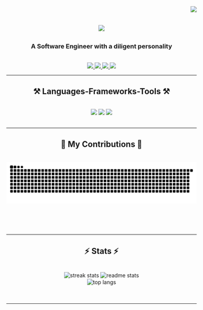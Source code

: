 <img align="right" src="https://visitor-badge.laobi.icu/badge?page_id=PrashansaChaudhary/PrashansaChaudhary" />

<h1 align="center">
    <img src="https://readme-typing-svg.herokuapp.com/?font=Righteous&size=35&center=true&vCenter=true&width=800&height=70&duration=5000&lines=Hi+There!+👋;+I'm+Prashansa+I+am+a+Software+Engineer!;" />
</h1>

<h3 align="center">A Software Engineer with a diligent personality</h3>

<br/>

<div align="center">

 </div>
 
<div align="center"> 
  <a href="mailto:prashansachaudhary8@gmail.com">
    <img src="https://img.shields.io/badge/Gmail-333333?style=for-the-badge&logo=gmail&logoColor=white" />
  </a>
  <a href="https://linkedin.com/in/prashansa-chaudhary" target="_blank">
    <img src="https://img.shields.io/badge/LinkedIn-0077B5?style=for-the-badge&logo=linkedin&logoColor=white" target="_blank" />
  </a>
  <a href = "https://stackoverflow.com/users/24038577/estrellaace">
    <img src="https://img.shields.io/badge/stack%20overflow-FE7A16?logo=stack-overflow&logoColor=white&style=for-the-badge" target="_blank" />
  </a>
  <a href = "https://twitter.com/EstrellaAcePC">
    <img src = "https://img.shields.io/badge/Twitter-1DA1F2?style=for-the-badge&logo=twitter&logoColor=white" target="_blank" />   
  </a>

</div>

 <hr/>
 
<h2 align="center">⚒️ Languages-Frameworks-Tools ⚒️</h2>
<br/>
<div align="center">
    <img src="https://skillicons.dev/icons?i=react,bootstrap,html,css,vscode,github,figma,tailwind,git,r" />
    <img src="https://skillicons.dev/icons?i=nodejs,python,javascript,typescript,java,nextjs,mysql,flask,PostgreSQL,Spark" />
    <img src="https://skillicons.dev/icons?i=atom,eclipse,googlecloud,androidstudio,docker,pycharm,anaconda,aws" /><br>
</div>

<br/>
<hr/>
<div align="center">
  <h2>🐍 My Contributions 🐍</h2>
  <br>
  <img alt="snake eating my contributions" src="https://raw.githubusercontent.com/PrashansaChaudhary/PrashansaChaudhary/output/github-contribution-grid-snake.svg" />
  
  <br/><br/><br/>
</div>

<hr/>

<h2 align="center">⚡ Stats ⚡</h2>
<br>
<div align=center>
  <img width=390 src="https://streak-stats.demolab.com/?user=PrashansaChaudhary&|theme=react&count_private=true&border_radius=10" alt="streak stats"/>
  <img width=390 src="https://github-readme-stats.vercel.app/api?username=PrashansaChaudhary&count_private=true&show_icons=true&theme=react&rank_icon=github&border_radius=10" alt="readme stats" />
  <br/>
  <img width=325 align="center" src="https://github-readme-stats.vercel.app/api/top-langs/?username=PrashansaChaudhary&hide=HTML&langs_count=8&layout=compact&theme=react&border_radius=10&size_weight=0.5&count_weight=0.5&exclude_repo=github-readme-stats" alt="top langs" />
</div>
<br/><br/>
<hr/>
<br/>
<br/>
